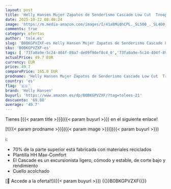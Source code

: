 ```yaml
---
layout: post
title: 'Helly Hansen Mujer Zapatos de Senderismo Cascade Low Cut  Trooper  42'
date: 2025-10-22 08:40:24
image: 'https://m.media-amazon.com/images/I/41a8Mi0hCPL._SL500_._SL400_.jpg'
comments: true
category: ofertas
author: 'tole.es'
slug: 'B0BKGPVZXF-es Helly Hansen Mujer Zapatos de Senderismo Cascade Low Cut...'
sku: 'B0BKGPVZXF-es'
tags: [ '73fa0a9e-5c24-404f-89a7-de09f90ef8c4_0','73fa0a9e-5c24-404f-89a7-de09f90ef8c4_7001','Arborist Merchandising Root','Calzado de senderismo para mujer','Calzado deportivo para mujer','Deportes y aire libre','Helly Hansen FW24 Footwear','Moda','Moda Mujer','Novedades','Self Service','Special Features Stores','Zapatillas de senderismo para mujer','Zapatillas deportivas y de moda para mujer','Zapatos para mujer','c8538d25-3af9-48d3-aeff-5f3ce5572a36_0','c8538d25-3af9-48d3-aeff-5f3ce5572a36_7201','helly hansen','zapatos','🇪🇸', ]
actualPrice: 49.7 EUR
currency: EUR
price: 49.7
comparePrice: 165.0 EUR
prodname: 'Helly Hansen Mujer Zapatos de Senderismo Cascade Low Cut  Trooper  42'
country: 'es'
flag: '🇪🇸'
brand: 'Helly Hansen'
buyurl: 'https://www.amazon.es/dp/B0BKGPVZXF/?tag=tolees-21'
descuento: '69.88'
average: '49.7'
---
```


Tienes [{{< param title >}}]({{< param buyurl >}}) en el siguiente enlace!

[![{{< param prodname >}}]({{< param image >}})]({{< param buyurl >}})

ℹ️:

- 70% de la parte superior está fabricada con materiales reciclados
- Plantilla HH Max-Comfort
- El Cascade es un excursionista ligero, cómodo y estable, de corte bajo y rendimiento
- Cuello acolchado

[🛒 Accede a la oferta!!]({{< param buyurl >}})
{{<world>}}B0BKGPVZXF{{</world>}}
